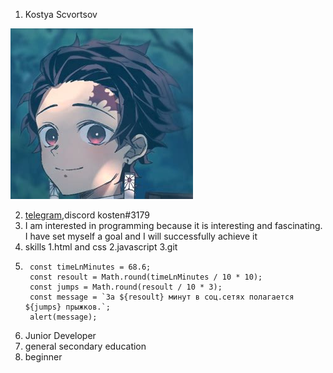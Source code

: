 1. Kostya Scvortsov

![photo](tnd.png)

2. [telegram](https://t.me/kostenus),discord kosten#3179
3. I am interested in programming because it is interesting and fascinating.
I have set myself a goal and I will successfully achieve it
4. skills
    1.html and css
    2.javascript
    3.git
5. ```
    const timeLnMinutes = 68.6;
    const resoult = Math.round(timeLnMinutes / 10 * 10);
    const jumps = Math.round(resoult / 10 * 3);
    const message = `3a ${resoult} минут в соц.сетях полагается ${jumps} прыжков.`;
    alert(message);
    ````
6. Junior Developer
7. general secondary education
8. beginner
